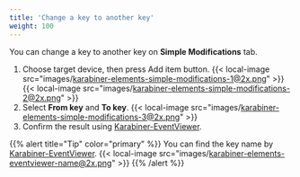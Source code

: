 ```yaml
---
title: 'Change a key to another key'
weight: 100
---
```


You can change a key to another key on **Simple Modifications** tab.

1.  Choose target device, then press Add item button.
    {{< local-image src="images/karabiner-elements-simple-modifications-1@2x.png" >}}
    {{< local-image src="images/karabiner-elements-simple-modifications-2@2x.png" >}}
2.  Select **From key** and **To key**.
    {{< local-image src="images/karabiner-elements-simple-modifications-3@2x.png" >}}
3.  Confirm the result using [Karabiner-EventViewer](/docs/manual/operation/eventviewer/).

{{% alert title="Tip" color="primary" %}}
You can find the key name by [Karabiner-EventViewer](/docs/manual/operation/eventviewer/).
{{< local-image src="images/karabiner-elements-eventviewer-name@2x.png" >}}
{{% /alert %}}
